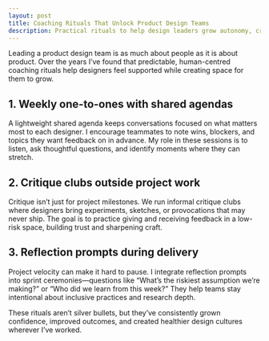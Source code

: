 ```yaml
---
layout: post
title: Coaching Rituals That Unlock Product Design Teams
description: Practical rituals to help design leaders grow autonomy, craft, and confidence across distributed teams.
---
```


Leading a product design team is as much about people as it is about product. Over the years I’ve found that predictable,
human-centred coaching rituals help designers feel supported while creating space for them to grow.

## 1. Weekly one-to-ones with shared agendas

A lightweight shared agenda keeps conversations focused on what matters most to each designer. I encourage teammates to
note wins, blockers, and topics they want feedback on in advance. My role in these sessions is to listen, ask thoughtful
questions, and identify moments where they can stretch.

## 2. Critique clubs outside project work

Critique isn’t just for project milestones. We run informal critique clubs where designers bring experiments, sketches,
or provocations that may never ship. The goal is to practice giving and receiving feedback in a low-risk space, building
trust and sharpening craft.

## 3. Reflection prompts during delivery

Project velocity can make it hard to pause. I integrate reflection prompts into sprint ceremonies—questions like “What’s
the riskiest assumption we’re making?” or “Who did we learn from this week?” They help teams stay intentional about
inclusive practices and research depth.

These rituals aren’t silver bullets, but they’ve consistently grown confidence, improved outcomes, and created healthier
design cultures wherever I’ve worked.
